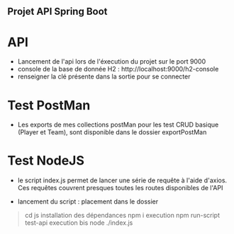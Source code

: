 ## Projet API Spring Boot 

# API
- Lancement de l'api lors de l'éxecution du projet sur le port 9000
- console de la base de donnée H2 : http://localhost:9000/h2-console
- renseigner la clé présente dans la sortie pour se connecter

# Test PostMan
- Les exports de mes collections postMan pour les test CRUD basique (Player et Team), sont disponible dans le dossier exportPostMan

# Test NodeJS
- le script index.js permet de lancer une série de requête à l'aide d'axios. Ces requêtes couvrent presques toutes les routes disponibles de l'API

- lancement du script : 
placement dans le dossier
 > cd js
installation des dépendances
 > npm i
execution
 > npm run-script test-api 
execution bis
 > node ./index.js
